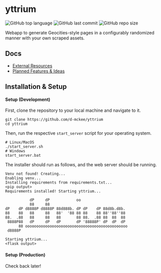 # yttrium

![GitHub top language](https://img.shields.io/github/languages/top/d-mckee/yttrium?color=blue&style=flat&logo=python) ![GitHub last commit](https://img.shields.io/github/last-commit/d-mckee/yttrium?style=flat) ![GitHub repo size](https://img.shields.io/github/repo-size/d-mckee/yttrium?style=flat) 

Webapp to generate Geocities-style pages in a configurably randomized manner with your own scraped assets.

## Docs

- [External Resources](docs/resources.md)
- [Planned Features & Ideas](docs/ideas.md) 

## Installation & Setup

#### Setup (Development)

First, clone the repository to your local machine and navigate to it.

```
git clone https://github.com/d-mckee/yttrium
cd yttrium
```

Then, run the respective `start_server` script for your operating system.

```
# Linux/MacOS
./start_server.sh
# Windows
start_server.bat
```

The installer should run as follows, and the web server should be running.

```
Venv not found! Creating...
Enabling venv...
Installing requirements from requirements.txt...
<pip output>
Requirements installed! Starting yttrium...

           dP     dP            oo                     
           88     88                                   
dP    dP d8888P d8888P 88d888b. dP dP    dP 88d8b.d8b. 
88    88   88     88   88'  '88 88 88    88 88''88''88 
88.  .88   88     88   88       88 88.  .88 88  88  88 
 8888P88   dP     dP   dP       dP '88888P' dP  dP  dP 
      88 oooooooooooooooooooooooooooooooooooooooooooooo
 d8888P                                                

Starting yttrium...
<flask output>
```



#### Setup (Production)

Check back later!
